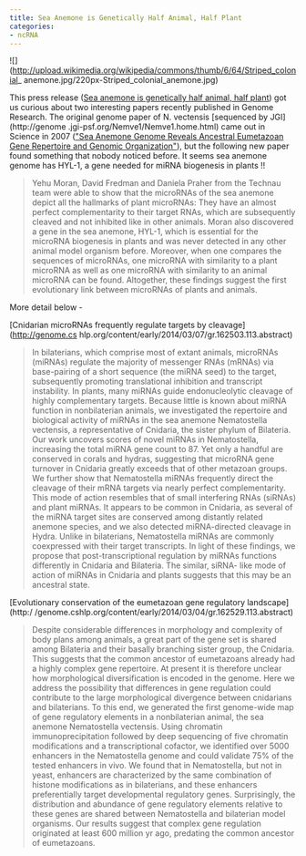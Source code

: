 ```yaml
---
title: Sea Anemone is Genetically Half Animal, Half Plant
categories:
- ncRNA
---
```

![](http://upload.wikimedia.org/wikipedia/commons/thumb/6/64/Striped_colonial_
anemone.jpg/220px-Striped_colonial_anemone.jpg)
<!--more-->

This press release ([Sea anemone is genetically half animal, half
plant](http://www.sciencedaily.com/releases/2014/03/140318113816.htm)) got us
curious about two interesting papers recently published in Genome Research.
The original genome paper of N. vectensis [sequenced by JGI](http://genome
.jgi-psf.org/Nemve1/Nemve1.home.html) came out in Science in 2007 (["Sea
Anemone Genome Reveals Ancestral Eumetazoan Gene Repertoire and Genomic
Organization"](http://www.sciencemag.org/content/317/5834/86)), but the
following new paper found something that nobody noticed before. It seems sea
anemone genome has HYL-1, a gene needed for miRNA biogenesis in plants !!

> Yehu Moran, David Fredman and Daniela Praher from the Technau team were able
to show that the microRNAs of the sea anemone depict all the hallmarks of
plant microRNAs: They have an almost perfect complementarity to their target
RNAs, which are subsequently cleaved and not inhibited like in other animals.
Moran also discovered a gene in the sea anemone, HYL-1, which is essential for
the microRNA biogenesis in plants and was never detected in any other animal
model organism before. Moreover, when one compares the sequences of microRNAs,
one microRNA with similarity to a plant microRNA as well as one microRNA with
similarity to an animal microRNA can be found. Altogether, these findings
suggest the first evolutionary link between microRNAs of plants and animals.

More detail below -

[Cnidarian microRNAs frequently regulate targets by cleavage](http://genome.cs
hlp.org/content/early/2014/03/07/gr.162503.113.abstract)

> In bilaterians, which comprise most of extant animals, microRNAs (miRNAs)
regulate the majority of messenger RNAs (mRNAs) via base-pairing of a short
sequence (the miRNA seed) to the target, subsequently promoting translational
inhibition and transcript instability. In plants, many miRNAs guide
endonucleolytic cleavage of highly complementary targets. Because little is
known about miRNA function in nonbilaterian animals, we investigated the
repertoire and biological activity of miRNAs in the sea anemone Nematostella
vectensis, a representative of Cnidaria, the sister phylum of Bilateria. Our
work uncovers scores of novel miRNAs in Nematostella, increasing the total
miRNA gene count to 87. Yet only a handful are conserved in corals and hydras,
suggesting that microRNA gene turnover in Cnidaria greatly exceeds that of
other metazoan groups. We further show that Nematostella miRNAs frequently
direct the cleavage of their mRNA targets via nearly perfect complementarity.
This mode of action resembles that of small interfering RNAs (siRNAs) and
plant miRNAs. It appears to be common in Cnidaria, as several of the miRNA
target sites are conserved among distantly related anemone species, and we
also detected miRNA-directed cleavage in Hydra. Unlike in bilaterians,
Nematostella miRNAs are commonly coexpressed with their target transcripts. In
light of these findings, we propose that post-transcriptional regulation by
miRNAs functions differently in Cnidaria and Bilateria. The similar, siRNA-
like mode of action of miRNAs in Cnidaria and plants suggests that this may be
an ancestral state.

[Evolutionary conservation of the eumetazoan gene regulatory landscape](http:/
/genome.cshlp.org/content/early/2014/03/04/gr.162529.113.abstract)

> Despite considerable differences in morphology and complexity of body plans
among animals, a great part of the gene set is shared among Bilateria and
their basally branching sister group, the Cnidaria. This suggests that the
common ancestor of eumetazoans already had a highly complex gene repertoire.
At present it is therefore unclear how morphological diversification is
encoded in the genome. Here we address the possibility that differences in
gene regulation could contribute to the large morphological divergence between
cnidarians and bilaterians. To this end, we generated the first genome-wide
map of gene regulatory elements in a nonbilaterian animal, the sea anemone
Nematostella vectensis. Using chromatin immunoprecipitation followed by deep
sequencing of five chromatin modifications and a transcriptional cofactor, we
identified over 5000 enhancers in the Nematostella genome and could validate
75% of the tested enhancers in vivo. We found that in Nematostella, but not in
yeast, enhancers are characterized by the same combination of histone
modifications as in bilaterians, and these enhancers preferentially target
developmental regulatory genes. Surprisingly, the distribution and abundance
of gene regulatory elements relative to these genes are shared between
Nematostella and bilaterian model organisms. Our results suggest that complex
gene regulation originated at least 600 million yr ago, predating the common
ancestor of eumetazoans.

